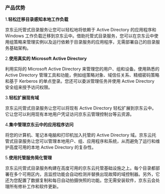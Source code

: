 ### 产品优势

1.**轻松迁移目录感知本地工作负载**

京东云托管式目录服务让您可以轻松地将依赖于 Active Directory 的应用程序和 Windows 工作负载迁移到京东云中。借助托管式目录服务，您可以在京东云中使用组策略来管理实例以及运行依赖于目录服务的应用程序，无需部署自己的目录服务基础架构。

2.**使用真实的 Microsoft Active Directory**

利用实际的 Microsoft Active Directory 来管理您的用户、组和设备。使用熟悉的 Active Directory 管理工具和功能，例如组策略对象、域信任关系、精细密码策略和基于 Kerberos 的单点登录。您还可以委派管理任务并使用 Active Directory 安全组来授予访问权限。 

3.**轻松扩展现有域**

京东云托管式目录服务让您可以将现有 Active Directory 轻松扩展到京东云中。它让您可以利用现有本地用户凭证访问京东云管理控制台等云资源。

4.**集中管理京东云中的应用程序访问**

将您的计算机、笔记本电脑和打印机加入托管的 Active Directory 域。京东云托管式目录服务让您可以管理本地用户、组、应用程序和系统，从而避免了运行和维护高度可用的本地 Active Directory 的复杂性。

5.**使用托管服务简化管理**

京东云托管式目录服务构建在高度可用的京东云托管基础设施之上。每个目录都部署在多个可用区内，且监控功能会自动检测并替换出现故障的域控制器。另外，它还为您配置了数据复制和每日自动拍摄快照的功能。您无需安装软件，京东云会处理所有修补工作和软件更新。 